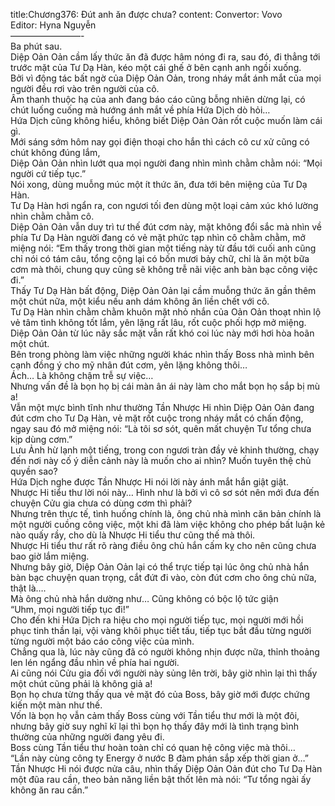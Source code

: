 title:Chương376: Đút anh ăn được chưa?
content:
Convertor: Vovo<br>Editor: Hyna Nguyễn<br>————————-<br>Ba phút sau.<br>Diệp Oản Oản cầm lấy thức ăn đã được hâm nóng đi ra, sau đó, đi thẳng tới trước mặt của Tư Dạ Hàn, kéo một cái ghế ở bên cạnh anh ngồi xuống.<br>Bởi vì động tác bất ngờ của Diệp Oản Oản, trong nháy mắt ánh mắt của mọi người đều rơi vào trên người của cô.<br>Âm thanh thuộc hạ của anh đang báo cáo cũng bỗng nhiên dừng lại, có chút luống cuống mà hướng ánh mắt về phía Hứa Dịch dò hỏi…<br>Hứa Dịch cũng không hiểu, không biết Diệp Oản Oản rốt cuộc muốn làm cái gì.<br>Mới sáng sớm hôm nay gọi điện thoại cho hắn thì cách cô cư xử cũng có chút không đúng lắm,<br>Diệp Oản Oản nhìn lướt qua mọi người đang nhìn mình chằm chằm nói: “Mọi người cứ tiếp tục.”<br>Nói xong, dùng muỗng múc một ít thức ăn, đưa tới bên miệng của Tư Dạ Hàn.<br>Tư Dạ Hàn hơi ngẩn ra, con ngươi tối đen dùng một loại cảm xúc khó lường nhìn chằm chằm cô.<br>Diệp Oản Oản vẫn duy trì tư thế đút cơm này, mặt không đổi sắc mà nhìn về phía Tư Dạ Hàn người đang có vẻ mặt phức tạp nhìn cô chằm chằm, mở miệng nói: “Em thấy trong thời gian một tiếng này từ đầu tới cuối anh cũng chỉ nói có tám câu, tổng cộng lại có bốn mươi bảy chữ, chỉ là ăn một bữa cơm mà thôi, chung quy cũng sẽ không trễ nãi việc anh bàn bạc công việc đi.”<br>Thấy Tư Dạ Hàn bất động, Diệp Oản Oản lại cầm muỗng thức ăn gần thêm một chút nữa, một kiểu nếu anh dám không ăn liền chết với cô.<br>Tư Dạ Hàn nhìn chằm chằm khuôn mặt nhỏ nhắn của Oản Oản thoạt nhìn lộ vẻ tâm tình không tốt lắm, yên lặng rất lâu, rốt cuộc phối hợp mở miệng. Diệp Oản Oản từ lúc nãy sắc mặt vẫn rất khó coi lúc này mới hơi hòa hoãn một chút.<br>Bên trong phòng làm việc những người khác nhìn thấy Boss nhà mình bên cạnh đồng ý cho mỹ nhân đút cơm, yên lặng không thôi…<br>Ách… Là không chậm trễ sự việc…<br>Nhưng vấn đề là bọn họ bị cái màn ân ái này làm cho mắt bọn họ sắp bị mù a!<br>Vẫn một mực bình tĩnh như thường Tần Nhược Hi nhìn Diệp Oản Oản đang đút cơm cho Tư Dạ Hàn, vẻ mặt rốt cuộc trong nháy mắt có chấn động, ngay sau đó mở miệng nói: “Là tôi sơ sót, quên mất chuyện Tư tổng chưa kịp dùng cơm.”<br>Lưu Ảnh hừ lạnh một tiếng, trong con ngươi tràn đầy vẻ khinh thường, chạy đến nơi này cố ý diễn cảnh này là muốn cho ai nhìn? Muốn tuyên thệ chủ quyền sao?<br>Hứa Dịch nghe được Tần Nhược Hi nói lời này ánh mắt hắn giật giật.<br>Nhược Hi tiểu thư lời nói này… Hình như là bởi vì cô sơ sót nên mới đưa đến chuyện Cửu gia chưa có dùng cơm thì phải?<br>Nhưng trên thực tế, tình huống chính là, ông chủ nhà mình căn bản chính là một người cuồng công việc, một khi đã làm việc không cho phép bất luận kẻ nào quấy rầy, cho dù là Nhược Hi tiểu thư cũng thế mà thôi.<br>Nhược Hi tiểu thư rất rõ ràng điều ông chủ hắn cấm kỵ cho nên cũng chưa bao giờ lắm miệng.<br>Nhưng bây giờ, Diệp Oản Oản lại có thể trực tiếp tại lúc ông chủ nhà hắn bàn bạc chuyện quan trọng, cắt đứt đi vào, còn đút cơm cho ông chủ nữa, thật là….<br>Mà ông chủ nhà hắn dường như… Cũng không có bộc lộ tức giận<br>“Uhm, mọi người tiếp tục đi!”<br>Cho đến khi Hứa Dịch ra hiệu cho mọi người tiếp tục, mọi người mới hồi phục tinh thần lại, vội vàng khôi phục tiết tấu, tiếp tục bắt đầu từng người từng người một báo cáo công việc của mình.<br>Chẳng qua là, lúc này cũng đã có người không nhịn được nữa, thỉnh thoảng len lén ngẩng đầu nhìn về phía hai người.<br>Ai cũng nói Cửu gia đối với người này sủng lên trời, bây giờ nhìn lại thì thấy một chút cũng phải là không giả a!<br>Bọn họ chưa từng thấy qua vẻ mặt đó của Boss, bây giờ mới được chứng kiến một màn như thế.<br>Vốn là bọn họ vẫn cảm thấy Boss cùng với Tần tiểu thư mới là một đôi, nhưng bây giờ suy nghĩ kĩ lại thì bọn họ thấy đây mới là tình trạng bình thường của những người đang yêu đi.<br>Boss cùng Tần tiểu thư hoàn toàn chỉ có quan hệ công việc mà thôi…<br>“Lần này cùng công ty Energy ở nước B đàm phán sắp xếp thời gian ở…” Tần Nhược Hi nói được nửa câu, nhìn thấy Diệp Oản Oản đút cho Tư Dạ Hàn một đũa rau cần, theo bản năng liền bật thốt lên mà nói: “Tư tổng ngài ấy không ăn rau cần.”